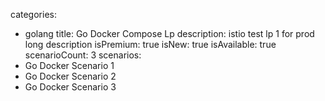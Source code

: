 categories:
  - golang
title: Go Docker Compose Lp
description: istio test lp 1 for prod long description
isPremium: true
isNew: true
isAvailable: true
scenarioCount: 3
scenarios:
  - Go Docker Scenario 1
  - Go Docker Scenario 2
  - Go Docker Scenario 3
